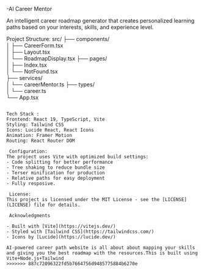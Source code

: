 -AI Career Mentor

An intelligent career roadmap generator that creates personalized learning paths based on your interests, skills, and experience level.

Project Structure:
src/
├── components/         
│   ├── CareerForm.tsx   
│   ├── Layout.tsx       
│   └── RoadmapDisplay.tsx
├── pages/             
│   ├── Index.tsx      
│   └── NotFound.tsx   
├── services/           
│   └── careerMentor.ts 
├── types/             
│   └── career.ts      
└── App.tsx            
```

Tech Stack :
Frontend: React 19, TypeScript, Vite
Styling: Tailwind CSS
Icons: Lucide React, React Icons
Animation: Framer Motion
Routing: React Router DOM

 Configuration:
The project uses Vite with optimized build settings:
- Code splitting for better performance
- Tree shaking to reduce bundle size
- Terser minification for production
- Relative paths for easy deployment
- Fully resposive.

 License:
This project is licensed under the MIT License - see the [LICENSE](LICENSE) file for details.

 Acknowledgments

- Built with [Vite](https://vitejs.dev/)
- Styled with [Tailwind CSS](https://tailwindcss.com/)
- Icons by [Lucide](https://lucide.dev/)

AI-powered career path website is all about about mapping your skills and giving you the best roadmap with the resources.This is built using Vite+Node.js+Tailwind
>>>>>>> 887c72096322fd5b7664756d9485775884b6270e
